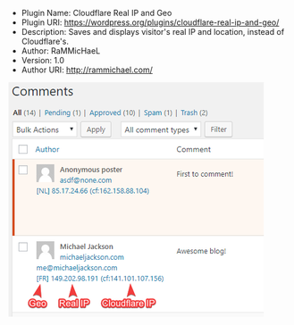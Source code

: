 * Plugin Name: Cloudflare Real IP and Geo
* Plugin URI: https://wordpress.org/plugins/cloudflare-real-ip-and-geo/
* Description: Saves and displays visitor's real IP and location, instead of Cloudflare's.
* Author: RaMMicHaeL
* Version: 1.0
* Author URI: http://rammichael.com/

![screenshot](screenshot.png)
